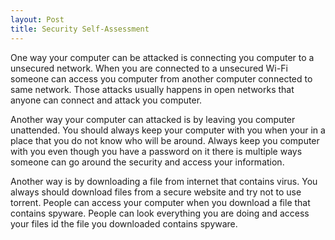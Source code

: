 ```yaml
---
layout: Post
title: Security Self-Assessment
---
```


One way your computer can be attacked is connecting you computer to a unsecured network. When you are connected to a unsecured Wi-Fi someone can access you computer from another computer connected to same network. Those attacks usually happens in open networks that anyone can connect and attack you computer.

Another way your computer can attacked is by leaving you computer unattended. You should always keep your computer with you when your in a place that you do not know who will be around. Always keep you computer with you even though you have a password on it there is multiple ways someone can go around the security and access your information.

Another way is by downloading a file from internet that contains virus. You always should download files from a secure website and try not to use torrent. People can access your computer when you download a file that contains spyware. People can look everything you are doing and access your files id the file you downloaded contains spyware.
